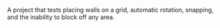A project that tests placing walls on a grid, automatic rotation, snapping, and the inability to block off any area.

